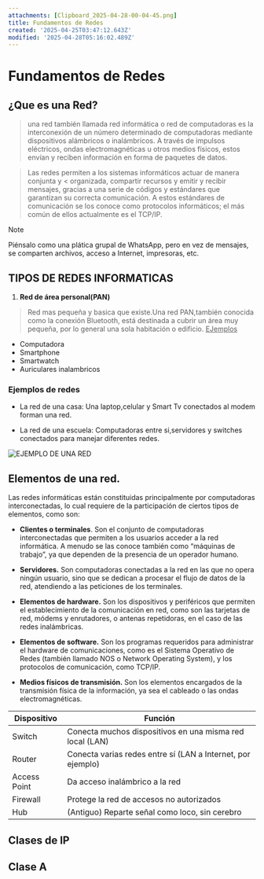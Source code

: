```yaml
---
attachments: [Clipboard_2025-04-28-00-04-45.png]
title: Fundamentos de Redes
created: '2025-04-25T03:47:12.643Z'
modified: '2025-04-28T05:16:02.489Z'
---
```


# Fundamentos de Redes

## ¿Que es una Red?

> una red también llamada red informática o red de computadoras es la interconexión de un número determinado de computadoras mediante dispositivos alámbricos o inalámbricos. A través de impulsos eléctricos, ondas electromagnéticas u otros medios físicos, estos envían y reciben información en forma de paquetes de datos. 

> Las redes permiten a los sistemas informáticos actuar de manera conjunta y < organizada, compartir recursos y emitir y recibir mensajes, gracias a una serie de códigos y estándares que garantizan su correcta comunicación. A estos estándares de comunicación se los conoce como protocolos informáticos; el más común de ellos actualmente es el TCP/IP.

> [!NOTE]
> Piénsalo como una plática grupal de WhatsApp, pero en vez de mensajes, se comparten archivos, acceso a Internet, impresoras, etc.

## TIPOS DE REDES INFORMATICAS

1. **Red de área personal(PAN)**

> Red mas pequeña y basica que existe.Una red PAN,también conocida como la conexión Bluetooth, está destinada a cubrir un área muy pequeña, por lo general una sola habitación o edificio. 
<u> EJemplos </u>
 * Computadora
 * Smartphone
 * Smartwatch
 * Auriculares inalambricos


### Ejemplos de redes

* La red de una casa: Una laptop,celular y Smart Tv conectados al modem forman una red.

* La red de una escuela: Computadoras entre si,servidores y switches conectados para manejar diferentes redes.

![EJEMPLO DE UNA RED](@attachment/Clipboard_2025-04-28-00-04-45.png)

## Elementos de una red.

Las redes informáticas están constituidas principalmente por computadoras interconectadas, lo cual requiere de la participación de ciertos tipos de elementos, como son:

* **Clientes o terminales**. Son el conjunto de computadoras interconectadas que permiten a los usuarios acceder a la red informática. A menudo se las conoce también como “máquinas de trabajo”, ya que dependen de la presencia de un operador humano.

* **Servidores.** Son computadoras conectadas a la red en las que no opera ningún usuario, sino que se dedican a procesar el flujo de datos de la red, atendiendo a las peticiones de los terminales.

* **Elementos de hardware.** Son los dispositivos y periféricos que permiten el establecimiento de la comunicación en red, como son las tarjetas de red, módems y enrutadores, o antenas repetidoras, en el caso de las redes inalámbricas.

* **Elementos de software.** Son los programas requeridos para administrar el hardware de comunicaciones, como es el Sistema Operativo de Redes (también llamado NOS o Network Operating System), y los protocolos de comunicación, como TCP/IP.

* **Medios físicos de transmisión.** Son los elementos encargados de la transmisión física de la información, ya sea el cableado o las ondas electromagnéticas.

| Dispositivo | Función |
| --- | --- |
Switch | Conecta muchos dispositivos en una misma red local (LAN)
Router | Conecta varias redes entre sí (LAN a Internet, por ejemplo)
Access Point | Da acceso inalámbrico a la red
Firewall | Protege la red de accesos no autorizados
Hub | (Antiguo) Reparte señal como loco, sin cerebro

## Clases de IP



## Clase A 
